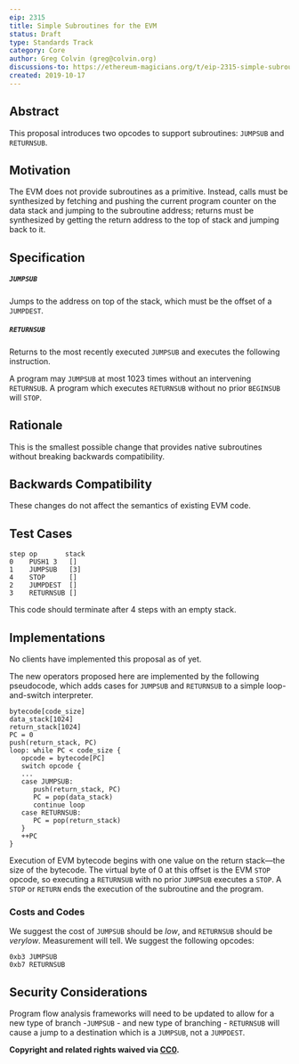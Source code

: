 ```yaml
---
eip: 2315
title: Simple Subroutines for the EVM
status: Draft
type: Standards Track
category: Core
author: Greg Colvin (greg@colvin.org)
discussions-to: https://ethereum-magicians.org/t/eip-2315-simple-subroutines-for-the-evm/3941
created: 2019-10-17
---
```


## Abstract

This proposal introduces two opcodes to support subroutines:  `JUMPSUB` and `RETURNSUB`.

## Motivation

The EVM does not provide subroutines as a primitive.  Instead, calls must be synthesized by fetching and pushing the current program counter on the data stack and jumping to the subroutine address; returns must be synthesized by getting the return address to the top of stack and jumping back to it.

## Specification

##### `JUMPSUB`
Jumps to the address on top of the stack, which must be the offset of a `JUMPDEST`.

##### `RETURNSUB`
Returns to the most recently executed `JUMPSUB` and executes the following instruction.

A program may `JUMPSUB` at most 1023 times without an intervening `RETURNSUB`.  A program which executes `RETURNSUB` without no prior `BEGINSUB` will `STOP`.

## Rationale

This is the smallest possible change that provides native subroutines without breaking backwards compatibility.

## Backwards Compatibility

These changes do not affect the semantics of existing EVM code.

## Test Cases
```
step op       stack
0    PUSH1 3   []
1    JUMPSUB   [3]
4    STOP      []
2    JUMPDEST  []
3    RETURNSUB []
```
This code should terminate after 4 steps with an empty stack.

## Implementations

No clients have implemented this proposal as of yet.

The new operators proposed here are implemented by the following pseudocode, which adds cases for `JUMPSUB` and `RETURNSUB` to a simple loop-and-switch interpreter.
```
bytecode[code_size]
data_stack[1024]
return_stack[1024]
PC = 0
push(return_stack, PC)
loop: while PC < code_size {
   opcode = bytecode[PC]
   switch opcode {
   ...
   case JUMPSUB:
      push(return_stack, PC)
      PC = pop(data_stack)
      continue loop
   case RETURNSUB:
      PC = pop(return_stack)
   }
   ++PC
}
```
Execution of EVM bytecode begins with one value on the return stack—the size of the bytecode. The virtual byte of 0 at this offset is the EVM `STOP` opcode, so executing a `RETURNSUB` with no prior `JUMPSUB` executes a `STOP`.  A `STOP` or `RETURN` ends the execution of the subroutine and the program.

### Costs and Codes

We suggest the cost of `JUMPSUB` should be _low_, and `RETURNSUB` should be _verylow_. 
 Measurement will tell.  We suggest the following opcodes:
```
0xb3 JUMPSUB
0xb7 RETURNSUB
```
## Security Considerations

Program flow analysis frameworks will need to be updated to allow for a new type of branch -`JUMPSUB` - and new type of branching - `RETURNSUB` will cause a jump to a destination which is 
a `JUMPSUB`, not a `JUMPDEST`. 

**Copyright and related rights waived via [CC0](https://creativecommons.org/publicdomain/zero/1.0/).**
